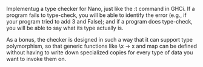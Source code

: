 Implementug a type checker for Nano, just like the :t command in GHCi. If a program fails to type-check, you will be able to identify the error (e.g., if your program tried to add 3 and False); and if a program does type-check, you will be able to say what its type actually is.

As a bonus, the checker is designed in such a way that it can support type polymorphism, so that generic functions like \x -> x and map can be defined without having to write down specialized copies for every type of data you want to invoke them on.
